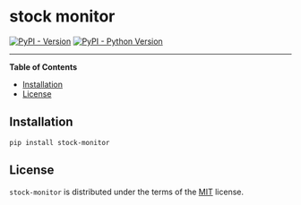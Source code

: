 # stock monitor

[![PyPI - Version](https://img.shields.io/pypi/v/stock-monitor.svg)](https://pypi.org/project/stock-monitor)
[![PyPI - Python Version](https://img.shields.io/pypi/pyversions/stock-monitor.svg)](https://pypi.org/project/stock-monitor)

-----

**Table of Contents**

- [Installation](#installation)
- [License](#license)

## Installation

```console
pip install stock-monitor
```

## License

`stock-monitor` is distributed under the terms of the [MIT](https://spdx.org/licenses/MIT.html) license.
